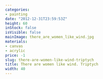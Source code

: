 ```yaml
---
categories:
- painting
date: "2012-12-31T23:59:53Z"
height: 60
inStock: false
isVisible: false
mainImage: there_are_women_like_wind.jpg
materials:
- canvas
- acrylic
price: -1
slug: there-are-women-like-wind-triptych
title: There are women like wind. Triptych
width: 40
---
```


